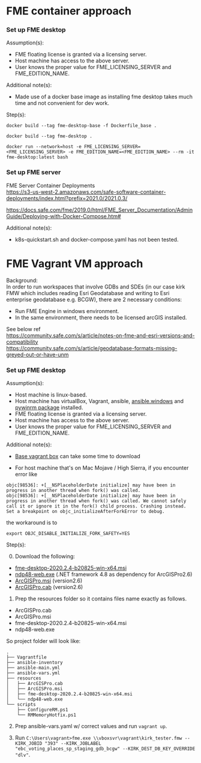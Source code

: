 # FME container approach

### Set up FME desktop

Assumption(s):
- FME floating license is granted via a licensing server.
- Host machine has access to the above server.
- User knows the proper value for FME_LICENSING_SERVER and FME_EDITION_NAME.

Additional note(s):
- Made use of a docker base image as installing fme desktop takes much time and not convenient for dev work.

Step(s):

```
docker build --tag fme-desktop-base -f Dockerfile_base .

docker build --tag fme-desktop .

docker run --network=host -e FME_LICENSING_SERVER=<FME_LICENSING_SERVER> -e FME_EDITION_NAME=<FME_EDITION_NAME> --rm -it fme-desktop:latest bash 
```

### Set up FME server

FME Server Container Deployments \
https://s3-us-west-2.amazonaws.com/safe-software-container-deployments/index.html?prefix=2021.0/2021.0.3/

https://docs.safe.com/fme/2019.0/html/FME_Server_Documentation/AdminGuide/Deploying-with-Docker-Compose.htm#

Additional note(s):
- k8s-quickstart.sh and docker-compose.yaml has not been tested.


# FME Vagrant VM approach

Background: \
In order to run workspaces that involve GDBs and SDEs (in our case kirk FMW which includes reading Esri Geodatabase and writing to Esri enterprise geodatabase e.g. BCGW), there are 2 necessary conditions:
- Run FME Engine in windows environment.
- In the same environment, there needs to be licensed arcGIS installed.

See below ref \
https://community.safe.com/s/article/notes-on-fme-and-esri-versions-and-compatibility \
https://community.safe.com/s/article/geodatabase-formats-missing-greyed-out-or-have-unm

### Set up FME desktop

Assumption(s):
- Host machine is linux-based.
- Host machine has virtualBox, Vagrant, ansible, [ansible.windows](https://galaxy.ansible.com/ansible/windows) and [pywinrm package](https://docs.ansible.com/ansible/latest/user_guide/windows_winrm.html) installed.
- FME floating license is granted via a licensing server.
- Host machine has access to the above server.
- User knows the proper value for FME_LICENSING_SERVER and FME_EDITION_NAME.

Additional note(s):
- [Base vagrant box](https://app.vagrantup.com/mwrock/boxes/Windows2016) can take some time to download

- For host machine that's on Mac Mojave / High Sierra, if you encounter error like
```
objc[98536]: +[__NSPlaceholderDate initialize] may have been in progress in another thread when fork() was called.
objc[98536]: +[__NSPlaceholderDate initialize] may have been in progress in another thread when fork() was called. We cannot safely call it or ignore it in the fork() child process. Crashing instead. Set a breakpoint on objc_initializeAfterForkError to debug.
```
the workaround is to
```
export OBJC_DISABLE_INITIALIZE_FORK_SAFETY=YES
```

Step(s):

0. Download the following:
- [fme-desktop-2020.2.4-b20825-win-x64.msi](https://www.safe.com/support/downloads/#past-versions)
- [ndp48-web.exe](https://dotnet.microsoft.com/download/dotnet-framework/net48) (.NET framework 4.8 as dependency for ArcGISPro2.6)
- [ArcGISPro.msi](https://pro.arcgis.com/en/pro-app/latest/get-started/install-and-sign-in-to-arcgis-pro.htm) (version2.6)
- [ArcGISPro.cab](https://pro.arcgis.com/en/pro-app/latest/get-started/install-and-sign-in-to-arcgis-pro.htm) (version2.6)

1. Prep the resources folder so it contains files name exactly as follows.
- ArcGISPro.cab
- ArcGISPro.msi
- fme-desktop-2020.2.4-b20825-win-x64.msi
- ndp48-web.exe

So project folder will look like:
```
.
├── Vagrantfile
├── ansible-inventory
├── ansible-main.yml
├── ansible-vars.yml
├── resources
│   ├── ArcGISPro.cab
│   ├── ArcGISPro.msi
│   ├── fme-desktop-2020.2.4-b20825-win-x64.msi
│   └── ndp48-web.exe
└── scripts
    ├── ConfigureRM.ps1
    └── RMMemoryHotfix.ps1
```

2. Prep ansible-vars.yaml w/ correct values and run `vagrant up`.

3. Run `C:\Users\vagrant>fme.exe \\vboxsvr\vagrant\kirk_tester.fmw --KIRK_JOBID "393" --KIRK_JOBLABEL "ebc_voting_places_sp_staging_gdb_bcgw" --KIRK_DEST_DB_KEY_OVERRIDE "dlv"`.